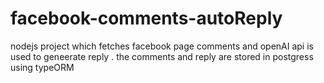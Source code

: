 # facebook-comments-autoReply
nodejs project which fetches facebook page comments and openAI api is used to geneerate reply . the comments and reply are stored in postgress using typeORM
